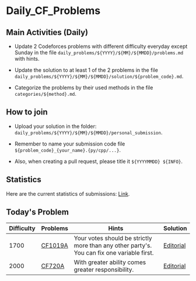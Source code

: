 # Daily_CF_Problems

## Main Activities (Daily)

- Update 2 Codeforces problems with different difficulty everyday except Sunday in the file `daily_problems/${YYYY}/${MM}/${MMDD}/problems.md` with hints.

- Update the solution to at least 1 of the 2 problems in the file `daily_problems/${YYYY}/${MM}/${MMDD}/solution/${problem_code}.md`.

- Categorize the problems by their used methods in the file `categories/${method}.md`.

## How to join

- Upload your solution in the folder: `daily_problems/${YYYY}/${MM}/${MMDD}/personal_submission`.

- Remember to name your submission code file `${problem_code}_{your_name}.{py/cpp/...}`.

- Also, when creating a pull request, please title it `${YYYYMMDD} ${INFO}`.

## Statistics

Here are the current statistics of submissions: [Link](https://yawn-sean.github.io/Daily_CF_Problems/#).

## Today's Problem

| Difficulty | Problems | Hints | Solution |
| -------- | -------- | -------- | -------- |
| 1700 | [CF1019A](https://codeforces.com/problemset/problem/1019/A) | Your votes should be strictly more than any other party's. You can fix one variable first. | [Editorial](https://github.com/Yawn-Sean/Daily_CF_Problems/blob/main/daily_problems/2024/05/0509/solution/cf1019a.md) |
| 2000 | [CF720A](https://codeforces.com/problemset/problem/720/A) | With greater ability comes greater responsibility. | [Editorial](https://github.com/Yawn-Sean/Daily_CF_Problems/blob/main/daily_problems/2024/05/0509/solution/cf720a.md) |
